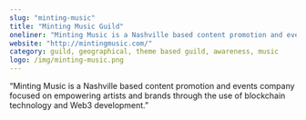 ```yaml
---
slug: "minting-music"
title: "Minting Music Guild"
oneliner: "Minting Music is a Nashville based content promotion and events company focused on empowering artists and brands through the use of blockchain technology and Web3 development."
website: "http://mintingmusic.com/"
category: guild, geographical, theme based guild, awareness, music
logo: /img/minting-music.png
---
```


“Minting Music is a Nashville based content promotion and events company focused on empowering artists and brands through the use of blockchain technology and Web3 development.”

